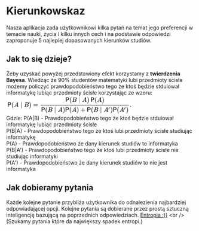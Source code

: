 # Kierunkowskaz

Nasza aplikacja zada użytkownikowi kilka pytań na temat jego
preferencji w temacie nauki, życia i kilku innych cech i na
podstawie odpowiedzi zaproponuje 5 najlepiej dopasowanych 
kierunków studiów.

## Jak to się dzieje?
Żeby uzyskać powyżej przedstawiony efekt korzystamy z **twierdzenia
Bayesa**. Wiedząc że 90% studentów matematyki lubi przedmioty ścisłe
możemy policzyć prawdopodobieństwo tego że ktoś będzie stduiował
informatykę lubiąc przedmioty ścisłe korzystając ze wzoru:<br />
![wzor](./images/stary.png) <br />
Gdzie:
P(A|B) - Prawdopodobieństwo tego że ktoś będzie stduiował
informatykę lubiąc przedmioty ścisłe <br />
P(B|A) - Prawdopodobieństwo tego że ktoś lubi przedmioty ścisłe
studiując informatykę <br />
P(A) - Prawdopodobieństwo że dany kierunek studiów to 
informatyka <br />
P(B|A') - Prawdopodobieństwo tego że ktoś lubi przedmioty ścisłe
nie studiując informatyki <br />
P(A') - Prawdopodobieństwo że dany kierunek studiów to nie jest
informatyka <br />

## Jak dobieramy pytania
Każde kolejne pytanie przybliża użytkownika do odnalezienia najbardziej odpowiadającej opcji. Kolejne pytania są dobierane przez prostą sztuczną inteligencję bazującą na poprzednich odpowiedziach.
[Entropia :))](https://pl.wikipedia.org/wiki/Entropia_(teoria_informacji))
<br />
(Szukamy pytania które da największy spadek entropi.)
